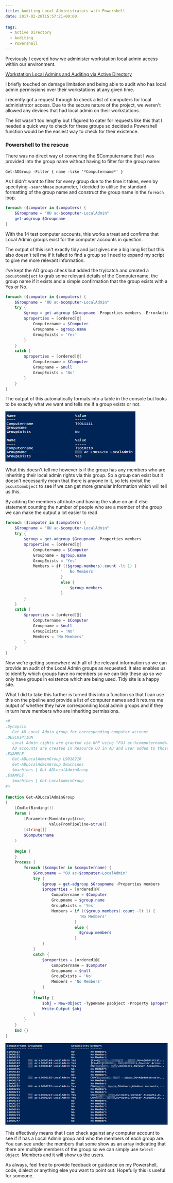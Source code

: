 ```yaml
---
title: Auditing Local Administrators with Powershell
date: 2017-02-28T15:57:21+00:00

tags:
  - Active Directory
  - Auditing
  - Powershell
---
```

Previously I covered how we administer workstation local admin access within our environment.

[Workstation Local Admins and Auditing via Active Directory](http://millerb.co.uk/workstation-local-admins-and-auditing-via-active-directory/)

I briefly touched on damage limitation and being able to audit who has local admin permissions over their workstations at any given time.

I recently got a request through to check a list of computers for local administrator access. Due to the secure nature of the project, we weren't allowed any devices that had local admin on their workstations.

The list wasn't too lengthy but I figured to cater for requests like this that I needed a quick way to check for these groups so decided a Powershell function would be the easiest way to check for their existence.

### Powershell to the rescue

There was no direct way of converting the $Computername that I was provided into the group name without having to filter for the group name:

`Get-ADGroup -Filter { name -like '*Computername*' }`

As I didn't want to filter for every group due to the time it takes, even by specifying `-searchbase` parameter, I decided to utilise the standard formatting of the group name and construct the group name in the `foreach` loop.

```powershell
foreach ($computer in $computers) {
    $Groupname = "OU ac-$computer-LocalAdmin"
    get-adgroup $Groupname
}
```

With the 14 test computer accounts, this works a treat and confirms that Local Admin groups exist for the computer accounts in question.

The output of this isn't exactly tidy and just gives me a big long list but this also doesn't tell me if it failed to find a group so I need to expand my script to give me more relevant information.

I've kept the AD group check but added the try/catch and created a `pscustomobject` to grab some relevant details of the Computername, the group name if it exists and a simple confirmation that the group exists with a Yes or No.

```powershell
foreach ($computer in $computers) {
    $Groupname = "OU ac-$computer-LocalAdmin"
    try {
        $group = get-adgroup $Groupname -Properties members -ErrorAction Stop
        $properties = [ordered]@{
            Computername = $Computer
            Groupname = $group.name
            GroupExists = 'Yes'
        }
    }
    catch {
        $properties = [ordered]@{
            Computername = $Computer
            Groupname = $null
            GroupExists = 'No'
        }
    }
}
```

The output of this automatically formats into a table in the console but looks to be exactly what we want and tells me if a group exists or not.

![LocalAdminOutput](/_screenshots/LocalAdminOutput3.png)

What this doesn't tell me however is if the group has any members who are inheriting their local admin rights via this group. So a group can exist but it doesn't necessarily mean that there is anyone in it, so lets revisit the `pscustomobject` to see if we can get more granular information which will tell us this.

By adding the members attribute and basing the value on an if else statement counting the number of people who are a member of the group we can make the output a lot easier to read

```powershell
foreach ($computer in $computers) {
    $Groupname = "OU ac-$computer-LocalAdmin"
    try {
        $group = get-adgroup $Groupname -Properties members
        $properties = [ordered]@{
            Computername = $Computer
            Groupname = $group.name
            GroupExists = 'Yes'
            Members = if (($group.members).count -lt 1) {
                        '   No Members'
                        }
                        else {
                            $group.members
                        }
        }
    }
    catch {
        $properties = [ordered]@{
            Computername = $Computer
            Groupname = $null
            GroupExists = 'No'
            Members = 'No Members'
        }
    }
}
```

Now we're getting somewhere with all of the relevant information so we can provide an audit of the Local Admin groups as requested. It also enables us to identify which groups have no members so we can tidy these up so we only have groups in existence which are being used. Tidy site is a happy site.

What I did to take this further is turned this into a function so that I can use this on the pipeline and provide a list of computer names and it returns me output of whether they have corresponding local admin groups and if they in turn have members who are inheriting permissions.

```powershell
<#
.Synopsis
   Get AD Local Admin group for corresponding computer account
.DESCRIPTION
   Local Admin rights are granted via GPP using "FUJ ac-%computername%-LocalAdmin"
   AD accounts are created in Resource OU in AD and user added to those groups.
.EXAMPLE
   Get-ADLocalAdminGroup L9018210
   Get-ADLocalAdminGroup $machines
   $machines | Get-ADLocalAdminGroup
.EXAMPLE
   $machines | Get-LocalAdminGroup
#>

function Get-ADLocalAdminGroup
{
    [CmdletBinding()]
    Param (
        [Parameter(Mandatory=$true, 
                   ValueFromPipeline=$true)]
        [string[]]
        $Computername
    )

    Begin {
    }
    Process {
        foreach ($computer in $computername) {
            $Groupname = "OU ac-$computer-LocalAdmin"
            try {
                $group = get-adgroup $Groupname -Properties members
                $properties = [ordered]@{
                    Computername = $Computer
                    Groupname = $group.name
                    GroupExists = 'Yes'
                    Members = if (($group.members).count -lt 1) {
                                'No Members'
                              }
                              else {
                                $group.members
                              }
                }
            }
            catch {
                $properties = [ordered]@{
                    Computername = $Computer
                    Groupname = $null
                    GroupExists = 'No'
                    Members = 'No Members'
                }
            }
            finally {
                $obj = New-Object -TypeName psobject -Property $properties
                Write-Output $obj
            }
        }
    }
    End {}
}
```

![LocalAdminOutput2](/_screenshots/LocalAdminOutput5.png)

This effectively means that I can check against any computer account to see if if has a Local Admin group and who the members of each group are. You can see under the members that some show as an array indicating that there are multiple members of the group so we can simply use `Select-Object`  Members and it will show us the users.

As always, feel free to provide feedback or guidance on my Powershell, code, dialect or anything else you want to point out. Hopefully this is useful for someone.